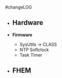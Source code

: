 #changeLOG

- **Hardware**
  - 
  
- **Firmware**
  - SysUtils -> CLASS
  - NTP Softclock
  - Task Timer

- **FHEM**
  - 
